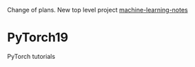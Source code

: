 Change of plans. New top level project [machine-learning-notes](https://github.com/zoltcom/machine-learning-notes)

# PyTorch19
PyTorch tutorials

